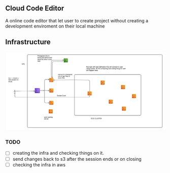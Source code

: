 ## Cloud Code Editor
A online code editor that let user to create project without creating a development enviroment on their local machine

## Infrastructure
![Figure 1](/.eraser/w1ZgGjwVBO79jY50hgzj___x5zHxXFywrRhggzunmUo8hkkJuG3___---figure---soNYmUMtdf-Dla6JLa77r---figure---BiCXmiq-H9qYGIwdoVGz7A.png "Figure 1")









<!--- Eraser file: https://app.eraser.io/workspace/w1ZgGjwVBO79jY50hgzj --->
### TODO
- [ ] creating the infra and checking things on it.
- [ ] send changes back to s3 after the session ends or on closing
- [ ] checking the infra in aws